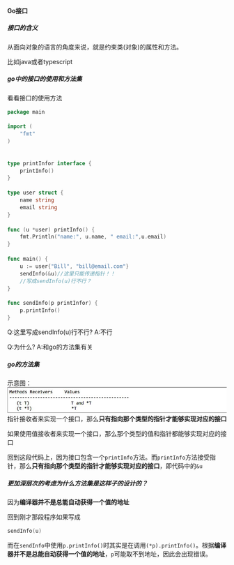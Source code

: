 #### Go接口

##### 接口的含义

从面向对象的语言的角度来说，就是约束类(对象)的属性和方法。

比如java或者typescript

##### go中的接口的使用和方法集

看看接口的使用方法

```go
package main

import (
    "fmt"
)


type printInfor interface {
	printInfo()
}

type user struct {
    name string
    email string
}

func (u *user) printInfo() {
    fmt.Println("name:", u.name, " email:",u.email)
}

func main() {
    u := user{"Bill", "bill@email.com"}
    sendInfo(&u)//这里只能传递指针！！
    //写成sendInfo(u)行不行？
}

func sendInfo(p printInfor) {
    p.printInfo()
}
```
Q:这里写成sendInfo(u)行不行?
A:不行

Q:为什么?
A:和go的方法集有关

##### go的方法集
示意图：
![](./go方法集.jpg)
指针接收者来实现一个接口，那么**只有指向那个类型的指针才能够实现对应的接口**

如果使用值接收者来实现一个接口，那么那个类型的值和指针都能够实现对应的接口

回到这段代码上，因为接口包含一个`printInfo`方法。而`printInfo`方法接受指针，那么**只有指向那个类型的指针才能够实现对应的接口**，即代码中的`&u`

##### 更加深层次的考虑为什么方法集是这样子的设计的？

因为**编译器并不是总能自动获得一个值的地址**

回到刚才那段程序如果写成
```go
sendInfo(u)
```
而在`sendInfo`中使用`p.printInfo()`时其实是在调用`(*p).printInfo()`。根据**编译器并不是总能自动获得一个值的地址**，`p`可能取不到地址，因此会出现错误。

